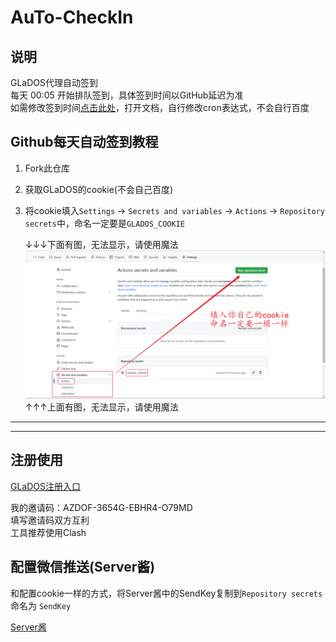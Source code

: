 # AuTo-CheckIn  

## 说明  
GLaDOS代理自动签到  
每天 00:05 开始排队签到，具体签到时间以GitHub延迟为准  
如需修改签到时间[点击此处](./.github/workflows/GLaDOS_CheckIn.yml)，打开文档，自行修改cron表达式，不会自行百度  




## Github每天自动签到教程  

1. Fork此仓库  
2. 获取GLaDOS的cookie(不会自己百度)  
3. 将cookie填入`Settings` -> `Secrets and variables` -> `Actions` -> `Repository secrets`中，命名一定要是`GLADOS_COOKIE`  

    ↓↓↓下面有图，无法显示，请使用魔法  
    ![](./GLaDOS/images/img-1.png)  
    ↑↑↑上面有图，无法显示，请使用魔法  

---
---



## 注册使用  

[GLaDOS注册入口](https://github.com/glados-network/GLaDOS)  

我的邀请码：AZDOF-3654G-EBHR4-O79MD  
填写邀请码双方互利  
工具推荐使用Clash  




## 配置微信推送(Server酱)  

和配置cookie一样的方式，将Server酱中的SendKey复制到`Repository secrets`命名为 `SendKey`  

[Server酱](https://sct.ftqq.com/)  
